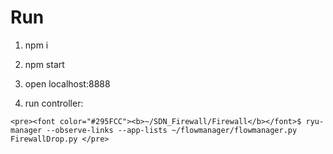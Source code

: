 # Run

1. npm i

2. npm start

3. open localhost:8888

4. run controller: 
```
<pre><font color="#295FCC"><b>~/SDN_Firewall/Firewall</b></font>$ ryu-manager --observe-links --app-lists ~/flowmanager/flowmanager.py FirewallDrop.py </pre>
```
